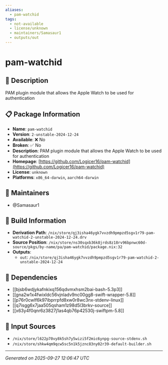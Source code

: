 ```yaml
---
aliases:
  - pam-watchid
tags:
  - not-available
  - license/unknown
  - maintainers/Samasaur1
  - outputs/out
---
```


# pam-watchid

## 📝 Description

PAM plugin module that allows the Apple Watch to be used for authentication

## 📋 Package Information

- **Name**: `pam-watchid`
- **Version**: `2-unstable-2024-12-24`
- **Available**: ❌ No
- **Broken**: ✅ No
- **Description**: PAM plugin module that allows the Apple Watch to be used for authentication
- **Homepage**: [https://github.com/Logicer16/pam-watchid](https://github.com/Logicer16/pam-watchid)
- **License**: `unknown`
- **Platforms**: `x86_64-darwin`, `aarch64-darwin`
## 👥 Maintainers

- @Samasaur1


## 🔧 Build Information

- **Derivation Path**: `/nix/store/qj3isha46ygk7vvzdh9pmpzd5sgv1r79-pam-watchid-2-unstable-2024-12-24.drv`
- **Source Position**: `/nix/store/ns30sqxb36k8jrds8z18rv96bpnwc60d-source/pkgs/by-name/pa/pam-watchid/package.nix:32`
- **Outputs**:
  - `out`:  `/nix/store/qj3isha46ygk7vvzdh9pmpzd5sgv1r79-pam-watchid-2-unstable-2024-12-24`

## 🔗 Dependencies

- [[bjsb6wdjykafnkixq156qdvmxhsm2bai-bash-5.3p3]]
- [[gna2w1x4fwixldc56vjnladv9nc00gg8-swift-wrapper-5.8]]
- [[p76r0cwlf6k97ibprrpfd8xw0r8wc3nx-stdenv-linux]]
- [[q7isgg6x7jaa505qsham1z98d5l3brkv-source]]
- [[x63y4f0qnr6z3827j1as4qb76p42530j-swiftpm-5.8]]

## 📁 Input Sources

- `/nix/store/l622p70vy8k5sh7y5wizi5f2mic6ynpg-source-stdenv.sh`
- `/nix/store/shkw4qm9qcw5sc5n1k5jznc83ny02r39-default-builder.sh`

---
*Generated on 2025-09-27 12:06:47 UTC*
